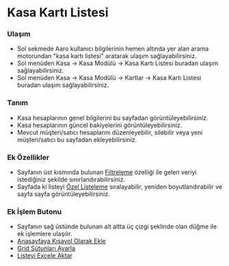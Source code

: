
# Kasa Kartı Listesi

### Ulaşım

- Sol sekmede Aaro kullanıcı bilgilerinin hemen altında yer alan arama motorundan "kasa kartı listesi" aratarak ulaşım sağlayabilirsiniz.
- Sol menüden Kasa -> Kasa Modülü -> Kasa Kartı Listesi buradan ulaşım sağlayabilirsiniz. 
- Sol menüden Kasa -> Kasa Modülü -> Kartlar -> Kasa Kartı Listesi buradan ulaşım sağlayabilirsiniz. 

### Tanım 

- Kasa hesaplarının genel bilgilerini bu sayfadan görüntüleyebilirsiniz.
- Kasa hesaplarının güncel bakiyelerini görüntüleyebilirsiniz.
- Mevcut müşteri/satıcı hesaplarını düzenleyebilir, silebilir veya yeni müşteri/satıcı bu sayfadan ekleyebilirsiniz.

### Ek Özellikler 

- Sayfanın üst kısmında bulunan [Filtreleme](/TemelOzellikler/SayfaKisitlari.md  "Filtreleme") özelliği ile gelen veriyi istediğiniz şekilde sınırlandırabilirsiniz.
- Sayfada ki listeyi [Özel Listeleme](/TemelOzellikler/ListeNesnesi.md  "Özel Listeleme") sıralayabilir, yeniden boyutlandırabilir ve sayfa sayfa görüntüleyebilirsiniz.

### Ek İşlem Butonu

- Sayfanın sağ üstünde bulunan alt altta üç çizgi şeklinde olan düğme ile ek işlemlere ulaşılır.
- [Anasayfaya Kısayol Olarak Ekle](/TemelOzellikler/KisaYollaraEkleme.md "Anasayfaya Kısayol Olarak Ekle")
- [Grid Sütunları Ayarla](/TemelOzellikler/GridSutunAyarlari.md "Grid Sütunları Ayarla")
- [Listeyi Excele Aktar](/TemelOzellikler/ListeyiExceleAktar.md "Listeyi Excele Aktar")

